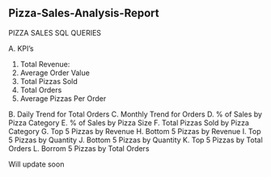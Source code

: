 ## Pizza-Sales-Analysis-Report ##

PIZZA SALES SQL QUERIES

A. KPI’s
1. Total Revenue:
2. Average Order Value
3. Total Pizzas Sold
4. Total Orders
5. Average Pizzas Per Order

B. Daily Trend for Total Orders
C. Monthly Trend for Orders
D. % of Sales by Pizza Category
E. % of Sales by Pizza Size
F. Total Pizzas Sold by Pizza Category
G. Top 5 Pizzas by Revenue
H. Bottom 5 Pizzas by Revenue
I. Top 5 Pizzas by Quantity
J. Bottom 5 Pizzas by Quantity
K. Top 5 Pizzas by Total Orders
L. Borrom 5 Pizzas by Total Orders

Will update soon 
